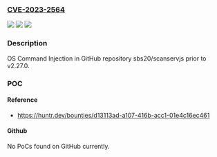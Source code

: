 ### [CVE-2023-2564](https://cve.mitre.org/cgi-bin/cvename.cgi?name=CVE-2023-2564)
![](https://img.shields.io/static/v1?label=Product&message=sbs20%2Fscanservjs&color=blue)
![](https://img.shields.io/static/v1?label=Version&message=%3C%20v2.27.0%20&color=brighgreen)
![](https://img.shields.io/static/v1?label=Vulnerability&message=CWE-78%20Improper%20Neutralization%20of%20Special%20Elements%20used%20in%20an%20OS%20Command&color=brighgreen)

### Description

OS Command Injection in GitHub repository sbs20/scanservjs prior to v2.27.0.

### POC

#### Reference
- https://huntr.dev/bounties/d13113ad-a107-416b-acc1-01e4c16ec461

#### Github
No PoCs found on GitHub currently.

